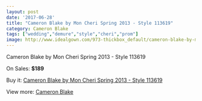 ```yaml
---
layout: post
date: '2017-06-28'
title: "Cameron Blake by Mon Cheri Spring 2013 - Style 113619"
category: Cameron Blake
tags: ["wedding","demure","style","cheri","prom"]
image: http://www.idealgown.com/973-thickbox_default/cameron-blake-by-mon-cheri-spring-2013-style-113619.jpg
---
```

Cameron Blake by Mon Cheri Spring 2013 - Style 113619

On Sales: **$189**
<a href="https://www.idealgown.com/en/cameron-blake/438-cameron-blake-by-mon-cheri-spring-2013-style-113619.html"><amp-img layout="responsive" width="600" height="600" src="//www.idealgown.com/973-thickbox_default/cameron-blake-by-mon-cheri-spring-2013-style-113619.jpg" alt="Cameron Blake by Mon Cheri Spring 2013 - Style 113619 0" /></a>
<a href="https://www.idealgown.com/en/cameron-blake/438-cameron-blake-by-mon-cheri-spring-2013-style-113619.html"><amp-img layout="responsive" width="600" height="600" src="//www.idealgown.com/974-thickbox_default/cameron-blake-by-mon-cheri-spring-2013-style-113619.jpg" alt="Cameron Blake by Mon Cheri Spring 2013 - Style 113619 1" /></a>

Buy it: [Cameron Blake by Mon Cheri Spring 2013 - Style 113619](https://www.idealgown.com/en/cameron-blake/438-cameron-blake-by-mon-cheri-spring-2013-style-113619.html "Cameron Blake by Mon Cheri Spring 2013 - Style 113619")

View more: [Cameron Blake](https://www.idealgown.com/en/7-cameron-blake "Cameron Blake")
